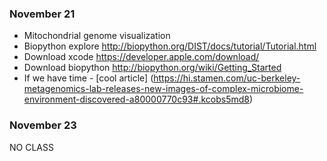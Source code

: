 ### November 21 ###
* Mitochondrial genome visualization
* Biopython explore http://biopython.org/DIST/docs/tutorial/Tutorial.html
* Download xcode https://developer.apple.com/download/
* Download biopython http://biopython.org/wiki/Getting_Started
* If we have time - [cool article] (https://hi.stamen.com/uc-berkeley-metagenomics-lab-releases-new-images-of-complex-microbiome-environment-discovered-a80000770c93#.kcobs5md8)

### November 23 ###
NO CLASS
